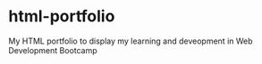 # html-portfolio
My HTML portfolio to display my learning and deveopment in Web Development Bootcamp
